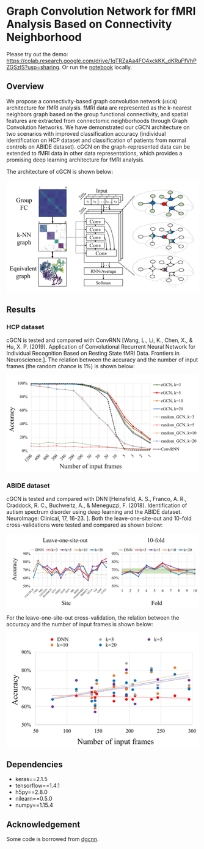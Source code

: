 # Graph Convolution Network for fMRI Analysis Based on Connectivity Neighborhood

Please try out the demo: https://colab.research.google.com/drive/1qTRZaAa4FO4xckKK_dKRuFfVhPZGSzIS?usp=sharing. Or run the [notebook](https://github.com/Lebo-Wang/cGCN_fMRI/blob/master/demo.ipynb) locally.

## Overview
We propose a connectivity-based graph convolution network (`cGCN`) architecture for fMRI analysis. fMRI data are represented as the k-nearest neighbors graph based on the group functional connectivity, and spatial features are extracted from connectomic neighborhoods through Graph Convolution Networks. We have demonstrated our cGCN architecture on two scenarios with improved classification accuracy (individual identification on HCP dataset and classification of patients from normal controls on ABIDE dataset). cGCN on the graph-represented data can be extended to fMRI data in other data representations, which provides a promising deep learning architecture for fMRI analysis.

The architecture of cGCN is shown below:

![Architecture of cGCN](.\fig\Figure1.JPG)

## Results

### HCP dataset

cGCN is tested and compared with ConvRNN [Wang, L., Li, K., Chen, X., & Hu, X. P. (2019). Application of Convolutional Recurrent Neural Network for Individual Recognition Based on Resting State fMRI Data. Frontiers in Neuroscience.]. The relation between the accuracy and the number of input frames (the random chance is 1%) is shown below:

![HCP](.\fig\Figure2.JPG)

### ABIDE dataset

cGCN is tested and compared with DNN [Heinsfeld, A. S., Franco, A. R., Craddock, R. C., Buchweitz, A., & Meneguzzi, F. (2018). Identification of autism spectrum disorder using deep learning and the ABIDE dataset. NeuroImage: Clinical, 17, 16-23. ]. Both the leave-one-site-out and 10-fold cross-validations were tested and compared as shown below:

![ABIDE 1](.\fig\Figure3.JPG)

For the leave-one-site-out cross-validation, the relation between the accuracy and the number of input frames is shown below:

![ABIDE 2](.\fig\Figure4.JPG)

## Dependencies

- keras==2.1.5
- tensorflow==1.4.1
- h5py==2.8.0
- nilearn==0.5.0
- numpy==1.15.4

## Acknowledgement
Some code is borrowed from [dgcnn](
https://github.com/WangYueFt/dgcnn/blob/master/tensorflow/utils/tf_util.py).